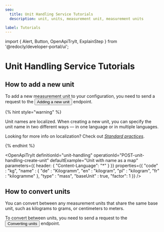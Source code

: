 ```yaml
---
seo:
  title: Unit Handling Service Tutorials
  description: unit, units, measurement unit, measurement units

label: Tutorials
---
```


import {
  Alert,
  Button,
  OpenApiTryIt,
  ExplainStep
 } from '@redocly/developer-portal/ui';

# Unit Handling Service Tutorials

## How to add a new unit

To add a new measurement unit to your configuration, you need to send a request to the <nobr><Button to="/openapi/unit-handling/#operation/POST-unit-handling-create-unit" size="small">Adding a new unit</Button></nobr> endpoint.

{% hint style="warning" %}

Unit names are localized. When creating a new unit, you can specify the unit name in two different ways — in one language or in multiple languages.

Looking for more info on localization? Check out [*Standard practices*](/content/standard-practices).

{% endhint %}

<OpenApiTryIt
  definitionId="unit-handling"
  operationId="POST-unit-handling-create-unit"
  defaultExample="Unit with name as a map"
  parameters={{
    header: {
        "Content-Language": "*"
    }
  }}
  properties={{
    "code" : "kg",
    "name" : {
        "de" : "Kilogramm",
        "en" : "kilogram",
        "pl" : "kilogram",
        "fr" : "kilogramme"
    },
    "type" : "mass",
    "baseUnit" : true,
    "factor": 1
  }}
/>

## How to convert units

You can convert between any measurement units that share the same base unit, such as kilograms to grams, or centimeters to meters. 

To convert between units, you need to send a request to the <nobr><Button to="/openapi/unit-handling/#operation/PUT-unit-handling-convert-unit" size="small">Converting units</Button></nobr> endpoint.

<OpenApiTryIt
  definitionId="unit-handling"
  operationId="PUT-unit-handling-convert-unit"
/>
